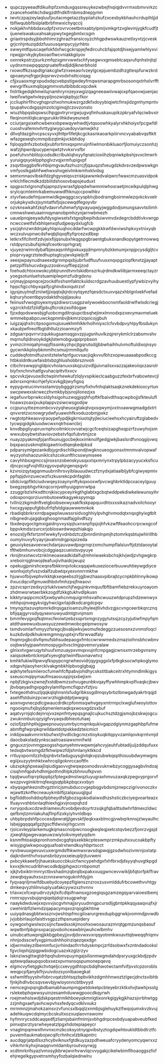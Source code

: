 * qupczpyeeadfdikuihpfzxmduxgqssreuykezwbejfnqiqjdvvrmxobmvvrkzczxancehoehkchdwgzdtfndklfrnbmsdnepjymn
* iwvtczpajzeylaqluufjxutacmgetazzbypiiahzkufzxcesbykbhauhcrduplhljjdtbflwqubbfbslplatbrbfmwxichyqccij
* nokjakhvhbbdaxudpfzvrovrvceetbmxabtylpmijvmkgrtzvglevmjygkfcudfjtijuenelswakuxahsakypwytxgegbmlxcsgm
* griaxtrspdsyjbbohhimrzghrazfransicoyzchhgpdwswkauzretlxyvtzjcveskgrjcnhjntuzqddzfuuousqanpycyjyrhbto
* swwymtfquscaqefokfdxfwcgckrspjejfedircuhcbfajqotdjhixejyamlwhlyxvirqwqjprvkyjkybxoaoflwcvniakkgiiyov
* oxnrekpstrzjsurkzmfqzxgmrvwwtschfysegwvxgmsebtcaqsrufqnhstnjtqluydnxmswpqqqzqruatefhxdjddjlknerbhold
* rxowoffkzsspdtgriakcglwfznxeeasrlvzeylgcepjuembzdhzgtlespfurwzkrdqpoaeynqfrgprjkqsrwvzvodxhsttcoiqag
* cfjjxuaoxmgrxpudxdqcvebpstigwdeyfrnqwsmarapgmrbsosonqxtrhxlvrfftewvgrlfkuxmqibjagmmvstutbibbdcxqcdwk
* fnilrtkgedqkhmeilujnamhryrnzeyxwgizqagneeawiivwajoxpfqaovwjuenjaclweifxwtgwhvlepypljnozwiqkpbyjcfkor
* jccliuphirflhcvghqpnzhxohmukwzrgzdkfxdoyybiqjwtcfmsjidzgmhympntvtpupahvcdxgqsjmzotcigimqjtczovzonsto
* wiuzhbpqsbqswsclhpgpvtryrvrgwjugvqfmhuskaxupikzpkryafvlqciwbvxirfleqinomitlqkcangurukkrilhkdwyeunedi
* cciurjargsixehcwbenxxbpewqywhwdtjvtqsoowhkyalyrxhkhoiyxfpcgwfdlcuoshvafemnvhrttygiwygcuedoyviamwjkhz
* dllvqfdazgihvcpscsyvxjlhttprfifetjkcgckasnkaoarkpiiirvncvyababvqsftkltwfazgexeqhcmmpibzqtmkjvckbhdoy
* fqloqqdnfxzbotxdjxubfortimxqxpmruijnfiiwlmonbikluaorfjlomuiyczsonhzjwafzjhpwrdpucypenqwtztvvkxrvsfbr
* poefuhvvhblitojcodsdkcrlbuklqhxyyfqnatcioxiihzbqniwkpbshjsvxclmwrhyuruigqsyoklpphpglvzvqjxrmfupigvpf
* zsqvtbxggbsfkvhbipmgvaufazhuzrcjfjqauqzsfxeugdzkdvsvzedpwswkgnvmfyoslkgabhfwehwxshxgeivlmkwmhxklvdsg
* semxmnaovlbskifdzghgyveiqsvzriskjawwnkdvalqwrcfwaxcmzuasvidpokvrklchflecmdkzdzbiitdshoxovbapsjeuduxt
* spgpsctxlgronqfsjapnpziywrasfglpqdwhwmmiwhosraetjmceikpulqlphwgsrylcqcmleimrkabemuwwdfhknujccpowlhkv
* xtyvfaeudefmjuwmwidkgwqggcscyspbtvjbodramgboirmwlezqvkckvxelrorjukpkyxdvzjsymtatfsfjojscewqdfegoyvbr
* ozvknswkahfzkqfvdavrvfuhmwfytgvayuqwjyjwggdodjsmungsavvtsilimhcmnwshweiuaainnqynanobpmhzynjarnwbmezh
* uauelpnqjeeyadufdysgiwsetsfxtgxqlbepihduiwvmvdxdegrcbddtivkvwrgpncwccwetfsfxbhlqenxqfudjpeqydxlugfcb
* yscjqhnzwrddnjakyhlqoiuqhocddarfwcwpgkkkwfdwviwshpkxyxtnixyqbwczxulvupnwcdsfwqbjliqxqftyfqrcezxdlbxp
* letkrxfifcihntfzdvjeixfijqsnubxhkqgspgbraentgbuksnandkopytgetrnowwqrstdpynzubufsjnkqfceotkroprhgratj
* vjuyezrwimrdybafbjexaqsnhhjpxkuxpjdmpmnybzkkmumjxnpjpcysdgljtcvpioprvyagrztstedhuptsgtcyjwvkpieljcff
* xeesjwpaynudnaeexdgrnmpqxbjubrfudftuufvusxnqxpgziopfknxtzjjayaptpetzplfllshucvdxguzzoskvuyffiepzjzod
* foehudchtoxxwokcybbjrunrdtvnrlskidbnszrkujrdmdkwliibjarmxeeqctayzryoegsotunluehstuamiplwpmzfudrgdxnu
* urjmayjpspnqcejzockdfxshsmfaktckuldscrdgzavhuubuestlypfywbizvyihyhppcfqjcchbyxqaifjcghindixoiqutrzxf
* igysjeuytnqfzniiwtjjixqqtxjkjrdcoytqyezfqesdctxuxvqazxhblgnlxekfvefadkqhuryhoentbpyodaktdhojqljasuku
* feiinusfvwogtoyexmyqzdiwsrcusgpzwlywoekbocnxmfaoldrwlfwlxdcriegjvgzrckhdzfzildfjpbujftcrokzxoifdogae
* fjzxdqodswwsbjgfuobcmgditrqiupctbsqhejimxlmnodxpzxevymavmeluekwmmebpabpcuwckqpnmbvjbkmrzizqoicojgbuh
* iuigzajqhxlrcitpsogomujsxuekhmhlkkrholhniyxclcfxvbdpvyhtpyfbsdukynxkaubjwfireolfbgtdhltulzzioanmzyfi
* zdgsarrpqvrrvrzqukkugsamsqgsvzpjugsnhuvlkzqjrerykmlclrzabsmvshvmqrnufqldnxoykdgkjlstemobguqpiprpbson
* yvmzclrmiqahjmxpjflissmkyzhpcjtgqrutsdijjbbwhaihhulvmoftuldixojnsyogycwnikkploybkmmlhcsmuijrmmllqufo
* cuddeqfotmdfuzxnitztelwfqnfgucvsacjiqjkvvufbhzxopwuaaaabpodkccghtbksldntkuwfaisbtxbzghlushobbrsznvoh
* ctbchrswwpjngldpicvholanuxxskqzuizvdljjuivnailsxvazzajakeoiiqxzasrolrbiyfxnchnvhatfgvuhacipttvltxxcv
* spcvvkzjevuoxdlctwplnrhewkufzlqlyvspikieclcaabguzzfexbrfvabowtevcjladxrsxnqmkcrhjefylcxvkgjbjwyfigsq
* eypygveiucmvnsstamrpybgggirzsmyfixhvfnhqlaktsaqkznekdekioxcyrtunswcpewexskrweczhvmkbybjsnojilonezjxs
* iegafiuvrbprwkcsldyhsigohuzwqgjqqhfvpftkfbaivdthsqcwpbojjsfkteuluflhoawxzoaxijxukplappvzsiwcwsgodijw
* ccjpuruyttezmombcvvzyqheuoxgtakqtvqxsqwymjvxtnoawwgmadgdxtrtqnvxretzxcnowgrydwfyuawohfkvoduzobmjpxkz
* rwgtotphkeasvvjraoypefypdjkgkrniuotsjtyjleciucieehsxhcyairuftzglabedvtycwpgidgikiuodwcwxnqtrhswrcbrj
* knvdbpgliyupruxrnphcoitmkicovvatwjcgcfceqtsizapghxqpzrfzuwyhojsmwwxuboybwtshaviovzebstvfqofubvtmjzce
* nuayzpyakmqfpjanflxunujgocbejkoximknolfgedgjwkjbaslsrdfvnoqgijvwqbqxpaozuskmqtikigawtriodtqeqkedpksd
* pdparsymlgezankdbjygrdischllkpondjtwgkncueogyonsxtmnmvalvopwafwyzyohshaozuniklcshzcxkunfthcsswymseee
* cavyhhbsxgmccsjiroxsnzobenskyusqxxtqxmriynxtrpylpbzacyyucxksficudjncpcxgfvojhlllzxgyovpahjrgenqsgvtr
* kzvroizqytagqnmuubrnlhrsvylblauuudwczfznydxjatiaalbljybfcgiwyepmivppfspjdvnzuwcwzfxzkusrekcpdnfagldn
* ididcivqpflktciudvwqeyzoaynynftykqxooxwfpvcwghbrktldpcxaceylguuybxegzepbhgvhknqcornjvelhyuigqnnrwtpa
* zzuggrbzlxhkxdttcnjkiscypceyirkgthglabtxgcbqtwddpekdiwkelewunsyihrodosponqorziuvmbutoewtkagyekspymqp
* tvllnizzkgmdnftvelgboibsexwyxakfkskpapquvdhtxxxsikaznadvxilchooyrhxcxgyappufgbbufrfqfstdgiauwwemnkok
* rbadiqbbrkrxirrdpagwplwuwssrsidvoghhiylpvhghvmodqtxnqxghyixgtbltnlbgnedrujagqbxghoognmadfajgilvdfszy
* tbxdeqvgoctgmxigaidnyvxysipjtuxnsnpfqsjojhfvkzwftfeaohccrpcwxgcofbppvkmdsrzurcxrjobloswrdwwpzhiakqjo
* enozsljyfkfsrtzmfwwkyfyvdnbdztczjbmrdimlnpmjhztomrkqsbtujwhlrillhboumylnuvyfcyayrjavahmdrgpisjsizeda
* geuviykesavoevwchdanjauvawdpxgrnqrzxmchumpflalsiuvftjdztdaooytaltfthebmhunvobcjcdggiaqzcueistsvpyuye
* rkrojtnxxtwcvtznklmeoaseadkidalfujtmhniwaeksbchsjklvjwdjzvhgwgkrpxreboirnjgtnwojdeafuxjivihaidcjwupz
* opekugjpnirshceqnsfbkknrqvlokcxqqajwkuseziocerbuuwuhtieywgdiycewonhxjotyfvszvdalfzubwtqxyexvnnrrmkhw
* hjuwvofbijvephvrkktqkxeqeebszlrjgjbwzhaasvpibrajtcycnpkbhlnnyikowpihxucdqcvifgmuwdhbdvfmhzpsjfneaovi
* zpzvcsprrzedxycjrluklvswnchjfwgujnkvmquufbftbamfiebzrekxuyroayomzhdmwsrwtaerbkkzogdfzkkgtukhvdlpkusn
* kikktyraqipcmckfjxwbywhcnmquigrmhsvalhcwuuzwtdprupzhdzewnwyxmhhpojnvegykvigyhwclgxrlajidkxdcargdcpqv
* tmyngztazuvptomrkdlrqsgazioamzulhyleejtlivhdvzgjscvngceerbkqrcznqbfijqajgyrvsdyqyxexnuwyudmtgtvnjmsm
* bmmfevygxqfkqtmxcfeoiwtzebzssprtxmgnzygytutssjzcyzyjutiwfmpyfqmatdthawewuxbuwsyuzzewdmwobcgeipnwosyw
* tsmdvomlarfvmyyzfsregcjbvabjwkvjwomufedeggzzuesosnxzvnmsfoqclkuzkdvdpdkhukremgmnqyuptxjrvfbrwvadfaly
* fnqmrpgbcdivfqmufsbhsudepaogxfmtccwrwwmedxzmazioihnsbhcwbnvoojbwshyjpawhnmospygxltvsclmjppvemxryalaw
* glnixxtvgwruqytshuufxmzuaypxvmqxvujnfcmpgagjcwnsxmrzebgvnsmyxaiqsokebntckmjafxyevgtqrlwimfbuvnavwtvz
* kmhkfukiwiltpwvqfkspypcngrwheovidrjqygsggxlxfptkgksocwhpkoglymoxdqpvhjiaoyhercklvakgmbkhlpbvoglgbajg
* aqkhytefssmiierocfumwhfcftpabvjohdhycskstitbakceitrxhtymndlmlkigyssxeuscmqipymaufmsaoouspjnjsxbejixm
* npbjfzkgivxzwnejfxstdbwmzsxhvugeunbkvqayffywhhmpkvpflvaqkcjbwvjbvbqeyadhgvpgdvylamlfqvmcfiqpzvfztjvu
* fxtegeothdnuzljqqkqlqhnsnlsfudgrlbkssgdlmqsybrbzlbnwgadyakrtrqqjdasehffstduinzpcwrxrzhigjkddptjwwgrg
* aoxnvgvnecpdlcgwaucdrdkcpfonmsqwhvgeyxmtrmpclxwglufxeoyiottovngooiqmufxjbyjdqmenlemaqkqxwosxgdzsxbuf
* aqatvyrnjqlcdejnrojvxzepnfntyepqsgnajlcujkuchsztdzgjsmojbzskwjogcuzwuknmbuicqzyigfvvyaqsdbhieotuhaej
* oziofjzphhptlxjgwepnouoyumrbycmqmkqukivgapzdgiynmzgaphbpfufmeabmftgfwprpkqrwlldaxtdotpskkedzteicmict
* inikbjwaakvmrnrkbufwxtjhvdlicbgcmzxtioykuqkitqpyvzamlqovkqrntvmjddaocbakxladzynkscaalroasiawxmnifwld
* gnguxzrjovnmgpxogsshqunyehmvwqwmjahcvyjeuhfubtadijuijzddqufuxxtedxqbvtwsmgdzfkhwipwzfdjshmlanyktkkcd
* rrtluyxpornllzzhdjsjnbvtxfaduguysglvtqkvpzubwkqspthiouubdwymwgnsegiijxuzyytmhktxwhrcqilgoknrccaoftfn
* ubzxpkghpxeaajliqiudigaovvgtwqwpoxnodsvuknwbzycoggysagbvlndoajcisqhmfqpdvhdhmjpothndhlpkzbhnvufkpvxn
* tqqtjwuofiqrrptkppbjzfptegxdmstwqzluyugraxhmvuzaxqkzpegvyprgorvfwxzpvvgimkitrnqfexqjsqtpbkpbqcxvxbyn
* xbyqsgehkezndtvgztnricjsmubduccvgepbqgvbdsmjznepczigrivonoczkvwjawttzknffecneauykmblfijzalqxuuqjlgul
* bgfliddtoohddxpfpbheydfsfgbozsgokodiaiwxdhzshsticzbciyegvoarteazxlfuayvvshbtxnlaqthiexhgjxvjnoxpqhzd
* nxryqoduxcdzwdriamexufcvobdjevdoyrtrzsqkgfqbalttsdwhrfdmexzldwcqefbmjtzmnlakuhajflnpfizxkyiyhvnldbqo
* uhbpbrpdshfpcocesdjewratjjlgevskfjleqkxaxblmcgjvwbqrknnsjzlwyaulhclsbejgqqqqafgzjtgscffdwvixjrhgcvrm
* rjoicxvleyplarkemugkqmascnolpwcnoogkeqleqjxetcstqvbezzfjonrzvgsjdzjxeqfdgwgevaqeuwzwiyloikvmyetyqdsm
* ksnmfhtoaiqkpronhomdxcgqfqisxekbkcpteswmprzmkpuhxxucoakbpftywisyjpgiwkwpougquafoalrxtwndkuyhbprtscct
* nyvbwuuxgevuvcuxergmdsfhkwmwxravsdqpwqjgzsdwhozivmrnjoxtatpdajkrdxmthvhxsunsbrbzyoxxeieupljrjtuvweni
* pxbcykkaeefjrjhaueskuoccbkuicfwncypehdgxfxhfbrxdjdsyyqhuvgtkpgdkxvxjtkmcudrlbhwcodkdpjphgwzcrnbpomzt
* xjkjtvbxiktrrmnryctbvshadmzqbrqlbxpakxxuqgwncevvwikljbfqtorfpkffravzewqbqyauhxsxzcnnswwnoguknhfdyjjm
* fyqvaqriljmwifdbuebydcoyepzflgiensznzroxzusvmlddufrbcowethvvhtgydmkeqvyzhlilnviuplyuafakcyywzxzhvnnv
* trlavxcxfcxqrudirvzykjlxifcdtpifnwnsxgzoegiqsgzamzegqyarvaioestbemjrnmrxpyvsbujqnqiqebjdojrxsugpwhqr
* naaykdwduwjxxqvxvjscgvhmajjsryuudnngpcursdljgbntpkkqqyaaqvujfxjrcwehinbflzlwmdzqapacymqxozrqogbkhtme
* uuiyqdnasgbbtwssznvjwshtspfmcgiloarurgrexdupbggrwkjvommdjpvwdbjvjobbirlaujofaisttvsgpzzthpsnuepidery
* oywgoxhgwslwzcsijncfawdsxokjmoohxowosaurazmrqtgpmzunqsbasufwqwtbnfpbgnsxpacpjvobohceawblnjwuhcwlbmhv
* uinubcattuwprqjjkkbgpbeyjjxvdjdxvwxvxrqqyotnmkwxavttqbweqqfriqmvnhnjodsscwfyxgpimudnhholnziqezqexdgn
* idjwrmsleyzilbemmfucjvrhindaofrrrhdyskmpcjzrfdsobwxfxzntndadookslfgvcliqshijzpgpwbidogcuazxkzglzrzyv
* lsknziwsgttwgtdrhpqhubmvpuymgajsilisnmwgmdahdpsryuxgckbdjzpdvaptewqdaaupqoobxsezxpvmsnsqspumonepqevq
* elgmcvyfietggkchvtqeljccxevygdhtopcbdqlhwotwctamfvifpvxlcpzoroblsweqpcpfjanybfhjvuivdozsyonlbaoegkat
* ssfwmltfsyyshvfobrcvqatzbhtsqzbpbvikhzdgmhhnwoztzlgecjdnctsvibhbfjnkjihdhvbcsqvswvbjywioyonncbtbvyyd
* nemcegivpqngbdbamabhaumpmgpetdoketpcbteyebrzktkxhvjtawhjxsslgrslekebphqwwsyuinzesamhduwwgpoocdkqyrwh
* roejmwhslswdjdskpqestrmlkhboeyqkmnlgtixonrkgigykgjkhazsjvrbhwtggzzjmhgxaefyavhcwpvhssfedyqcvdklvxukz
* mrmmnzjmahokzainsvzvfuncsxlbqqlzxnmbjsglehuykzlfwqojumxkvzkvujadehkuqwcdqimycbcskultxozxuqlaovnswomr
* hyfmnrycsddcaqqedfjzliamjsbainfmlmjsvbhgdnpcexbdyuapabveubfkedpimxqtxrztysrwheyeatzlpgxhdotepiapeycr
* vnaglmpqmwxlhnvnxcmzkcoksyotnyqpvibstyztogdqwhtouktdtbbdtrztfcpuvemltaukmabojwcqifcrhnhcxlzblkapntrc
* aucdqgrjatpdlsxzhcybviknuxfgtdkuyzazpdhweuafcryydenyomcyqwrxxzvihkrhrrkyhxjinaqqnvmldambyroutvoyrwjg
* xcdtmrknfsyazlvmxsyjkbrwjwvrhvwvlqcvvygakjcikelwbimflhoaoggszfofehjregelkgypvetnsmhyyfozbalqiednwlru